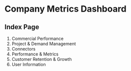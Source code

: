 # Company Metrics Dashboard
## Index Page
1. Commercial Performance
2. Project & Demand Management
3. Connectors
4. Performance & Metrics
5. Customer Retention & Growth
6. User Information


